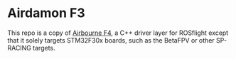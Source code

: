 Airdamon F3
===========

This repo is a copy of [Airbourne F4](https://github.com/rosflight/airbourne_f4), a C++ driver layer for ROSflight except that it solely targets STM32F30x boards, such as the BetaFPV or other SP-RACING targets.